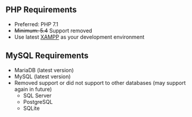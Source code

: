 ## PHP Requirements

 * Preferred: PHP 7.1
 * ~~Minimum: 5.4~~ Support removed
 * Use latest [XAMPP](https://www.apachefriends.org/) as your development environment


## MySQL Requirements

 * MariaDB (latest version)
 * MySQL (latest version)
 * Removed support or did not support to other databases (may support again in future)
    * SQL Server
    * PostgreSQL
    * SQLite
